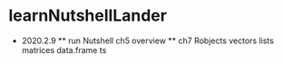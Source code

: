 # learnNutshellLander
* 2020.2.9
** run Nutshell ch5 overview
** ch7 Robjects vectors lists matrices data.frame ts

